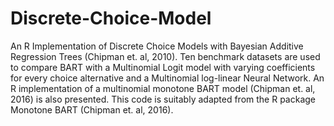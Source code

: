 # Discrete-Choice-Model

An R Implementation of Discrete Choice Models with Bayesian Additive Regression Trees (Chipman et. al, 2010). Ten benchmark datasets are used to compare BART with a Multinomial Logit model with varying coefficients for every choice alternative and a Multinomial log-linear Neural Network.
An R implementation of a multinomial monotone BART model (Chipman et. al, 2016) is also presented. This code is suitably adapted from the R package Monotone BART (Chipman et. al, 2016).
